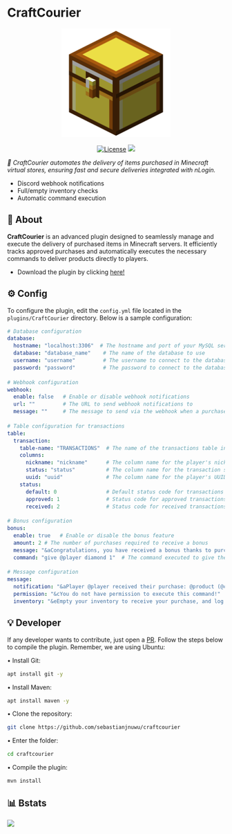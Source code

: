 # CraftCourier

<div align="center">
  <img alt="profile" src="https://raw.githubusercontent.com/sebastianjnuwu/craftcourier/plugin/.github/icon.png" width="50%"  />
 
  <a href="https://opensource.org/licenses/Apache-2.0"><img alt="License" src="https://img.shields.io/badge/License-Apache%202.0-yellow.svg"/></a>
  <a href="https://app.codacy.com/gh/sebastianjnuwu/KettraShop/dashboard?utm_source=gh&utm_medium=referral&utm_content=&utm_campaign=Badge_grade"><img src="https://app.codacy.com/project/badge/Grade/c3793767a2cd498da1ae8dea9ebbba3c"/></a>
</div>

<i>🛒 CraftCourier automates the delivery of items purchased in Minecraft virtual stores, ensuring fast and secure deliveries integrated with nLogin.</i>

- Discord webhook notifications
- Full/empty inventory checks
- Automatic command execution

## 📖 About

**CraftCourier** is an advanced plugin designed to seamlessly manage and execute the delivery of purchased items in Minecraft servers. It efficiently tracks approved purchases and automatically executes the necessary commands to deliver products directly to players.

- Download the plugin by clicking [here!](https://cdn.discordapp.com/attachments/1273992923738017834/1274743473362436147/CraftCourier-1.0.0.jar)

## ⚙️ Config

To configure the plugin, edit the `config.yml` file located in the `plugins/CraftCourier` directory. Below is a sample configuration:

```yaml
# Database configuration
database:
  hostname: "localhost:3306"  # The hostname and port of your MySQL server
  database: "database_name"    # The name of the database to use
  username: "username"         # The username to connect to the database
  password: "password"         # The password to connect to the database

# Webhook configuration
webhook:
  enable: false   # Enable or disable webhook notifications
  url: ""         # The URL to send webhook notifications to
  message: ""     # The message to send via the webhook when a purchase is processed

# Table configuration for transactions
table:
  transaction:
    table-name: "TRANSACTIONS"  # The name of the transactions table in your database
    columns:
      nickname: "nickname"      # The column name for the player's nickname
      status: "status"          # The column name for the transaction status
      uuid: "uuid"              # The column name for the player's UUID
    status: 
      default: 0                # Default status code for transactions
      approved: 1               # Status code for approved transactions
      received: 2               # Status code for received transactions

# Bonus configuration
bonus:
  enable: true   # Enable or disable the bonus feature
  amount: 2 # The number of purchases required to receive a bonus
  message: "&aCongratulations, you have received a bonus thanks to purchases made on the server!"  # The message sent to the player when they receive a bonus
  command: "give @player diamond 1"  # The command executed to give the player their bonus

# Message configuration
message:
  notification: "&aPlayer @player received their purchase: @product (@command)"  # Notification message when a player receives a purchase
  permission: "&cYou do not have permission to execute this command!"            # Message when a player lacks permission
  inventory: "&eEmpty your inventory to receive your purchase, and log in again!"  # Message when a player's inventory is Full
```

## 💡 Developer 

If any developer wants to contribute, just open a [PR](https://github.com/sebastianjnuwu/craftcourier/pulls). Follow the steps below to compile the plugin. Remember, we are using Ubuntu:

• Install Git:
```bash
apt install git -y 
```

• Install Maven:
```bash
apt install maven -y 
```

• Clone the repository:
```bash
git clone https://github.com/sebastianjnuwu/craftcourier
```

• Enter the folder:
```bash
cd craftcourier
```

• Compile the plugin:
```bash
mvn install 
```

## 📊 Bstats

![](https://bstats.org/signatures/bukkit/craftcourier.svg)